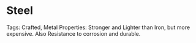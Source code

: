 # Steel

Tags: Crafted, Metal
Properties: Stronger and Lighter than Iron, but more expensive. Also Resistance to corrosion and durable.